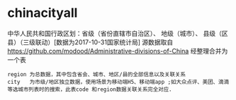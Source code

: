 # chinacityall
中华人民共和国行政区划：省级（省份直辖市自治区）、 地级（城市）、 县级（区县）（三级联动）[数据为2017-10-31国家统计局] 源数据取自 https://github.com/modood/Administrative-divisions-of-China 经整理合并为一个表


```
region 为总数据，其中包含省会、城市、地区/县的全部信息以及关联关系
city   为市级/地区独立数据，使用场景为移动端H5、移动端app ;如大众点评、美团、滴滴等选城市列表时的搜索，此表code 和region数据关联关系完全对应.
```
